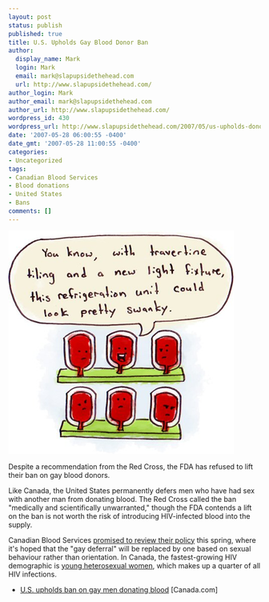 ```yaml
---
layout: post
status: publish
published: true
title: U.S. Upholds Gay Blood Donor Ban
author:
  display_name: Mark
  login: Mark
  email: mark@slapupsidethehead.com
  url: http://www.slapupsidethehead.com/
author_login: Mark
author_email: mark@slapupsidethehead.com
author_url: http://www.slapupsidethehead.com/
wordpress_id: 430
wordpress_url: http://www.slapupsidethehead.com/2007/05/us-upholds-donor-ban/
date: '2007-05-28 06:00:55 -0400'
date_gmt: '2007-05-28 11:00:55 -0400'
categories:
- Uncategorized
tags:
- Canadian Blood Services
- Blood donations
- United States
- Bans
comments: []
---
```

![Blood Bank](/wp-content/media/2007/05/blood-bank.jpg)

Despite a recommendation from the Red Cross, the FDA has refused to lift their ban on gay blood donors.

Like Canada, the United States permanently defers men who have had sex with another man from donating blood. The Red Cross called the ban "medically and scientifically unwarranted," though the FDA contends a lift on the ban is not worth the risk of introducing HIV-infected blood into the supply.

Canadian Blood Services [promised to review their policy](http://www.slapupsidethehead.com/2007/03/gay-blood-donors/ "though I haven't heard any word on it yet...") this spring, where it's hoped that the "gay deferral" will be replaced by one based on sexual behaviour rather than orientation. In Canada, the fastest-growing HIV demographic is [young heterosexual women](http://www.phac-aspc.gc.ca/publicat/epiu-aepi/epi_update_may_04/5_e.html "It's not GRIDS anymore"), which makes up a quarter of all HIV infections.

- [U.S. upholds ban on gay men donating blood](http://www.canada.com/topics/bodyandhealth/story.html?id=ca06610c-d5ae-4490-84ba-75292935c4a9&k=87147) [Canada.com]
